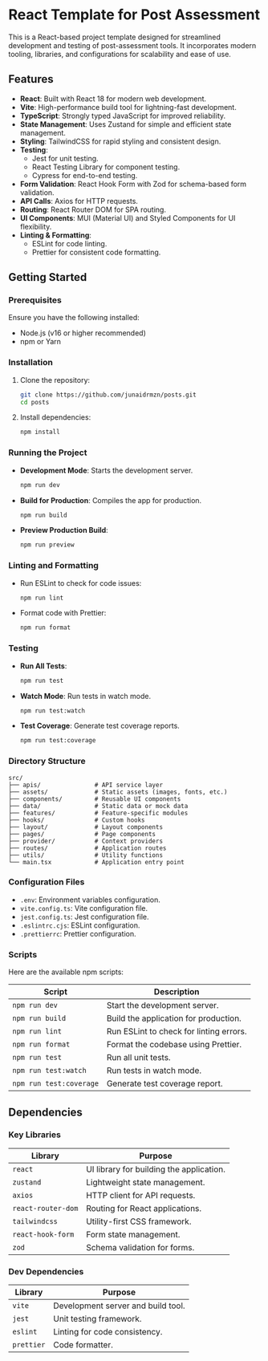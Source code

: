 # React Template for Post Assessment

This is a React-based project template designed for streamlined development and testing of post-assessment tools. It incorporates modern tooling, libraries, and configurations for scalability and ease of use.

## Features

- **React**: Built with React 18 for modern web development.
- **Vite**: High-performance build tool for lightning-fast development.
- **TypeScript**: Strongly typed JavaScript for improved reliability.
- **State Management**: Uses Zustand for simple and efficient state management.
- **Styling**: TailwindCSS for rapid styling and consistent design.
- **Testing**:
  - Jest for unit testing.
  - React Testing Library for component testing.
  - Cypress for end-to-end testing.
- **Form Validation**: React Hook Form with Zod for schema-based form validation.
- **API Calls**: Axios for HTTP requests.
- **Routing**: React Router DOM for SPA routing.
- **UI Components**: MUI (Material UI) and Styled Components for UI flexibility.
- **Linting & Formatting**:
  - ESLint for code linting.
  - Prettier for consistent code formatting.

## Getting Started

### Prerequisites

Ensure you have the following installed:

- Node.js (v16 or higher recommended)
- npm or Yarn

### Installation

1. Clone the repository:

   ```bash
   git clone https://github.com/junaidrmzn/posts.git
   cd posts
   ```

2. Install dependencies:

   ```bash
   npm install
   ```

### Running the Project

- **Development Mode**: Starts the development server.
  ```bash
  npm run dev
  ```

- **Build for Production**: Compiles the app for production.
  ```bash
  npm run build
  ```

- **Preview Production Build**:
  ```bash
  npm run preview
  ```

### Linting and Formatting

- Run ESLint to check for code issues:
  ```bash
  npm run lint
  ```

- Format code with Prettier:
  ```bash
  npm run format
  ```

### Testing

- **Run All Tests**:
  ```bash
  npm run test
  ```

- **Watch Mode**: Run tests in watch mode.
  ```bash
  npm run test:watch
  ```

- **Test Coverage**: Generate test coverage reports.
  ```bash
  npm run test:coverage
  ```

### Directory Structure

```
src/
├── apis/               # API service layer
├── assets/             # Static assets (images, fonts, etc.)
├── components/         # Reusable UI components
├── data/               # Static data or mock data
├── features/           # Feature-specific modules
├── hooks/              # Custom hooks
├── layout/             # Layout components
├── pages/              # Page components
├── provider/           # Context providers
├── routes/             # Application routes
├── utils/              # Utility functions
└── main.tsx            # Application entry point
```

### Configuration Files

- `.env`: Environment variables configuration.
- `vite.config.ts`: Vite configuration file.
- `jest.config.ts`: Jest configuration file.
- `.eslintrc.cjs`: ESLint configuration.
- `.prettierrc`: Prettier configuration.

### Scripts

Here are the available npm scripts:

| Script         | Description                                    |
| -------------- | ---------------------------------------------- |
| `npm run dev`  | Start the development server.                  |
| `npm run build`| Build the application for production.          |
| `npm run lint` | Run ESLint to check for linting errors.        |
| `npm run format`| Format the codebase using Prettier.           |
| `npm run test` | Run all unit tests.                            |
| `npm run test:watch` | Run tests in watch mode.                 |
| `npm run test:coverage` | Generate test coverage report.        |

## Dependencies

### Key Libraries

| Library                        | Purpose                                     |
| ------------------------------ | ------------------------------------------- |
| `react`                        | UI library for building the application.    |
| `zustand`                      | Lightweight state management.               |
| `axios`                        | HTTP client for API requests.               |
| `react-router-dom`             | Routing for React applications.             |
| `tailwindcss`                  | Utility-first CSS framework.                |
| `react-hook-form`              | Form state management.                      |
| `zod`                          | Schema validation for forms.                |

### Dev Dependencies

| Library                        | Purpose                                     |
| ------------------------------ | ------------------------------------------- |
| `vite`                         | Development server and build tool.          |
| `jest`                         | Unit testing framework.                     |
| `eslint`                       | Linting for code consistency.               |
| `prettier`                     | Code formatter.                             |